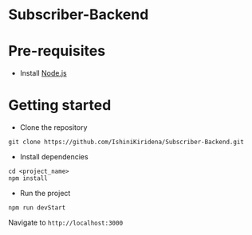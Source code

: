 # Subscriber-Backend

# Pre-requisites
- Install [Node.js](https://nodejs.org/en/)

# Getting started
- Clone the repository
```
git clone https://github.com/IshiniKiridena/Subscriber-Backend.git
```
- Install dependencies
```
cd <project_name>
npm install
```
- Run the project
```
npm run devStart
```
  Navigate to `http://localhost:3000`
